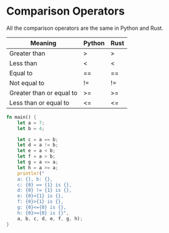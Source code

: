 # Comparison Operators

All the comparison operators are the same in Python and Rust.

| Meaning                  | Python | Rust |
| ------------------------ | ------ | ---- |
| Greater than             | >      | >    |
| Less than                | <      | <    |
| Equal to                 | ==     | ==   |
| Not equal to             | !=     | !=   |
| Greater than or equal to | >=     | >=   |
| Less than or equal to    | <=     | <=   |


```rust runnable
fn main() {
    let a = 7;
    let b = 4;

    let c = a == b; 
    let d = a != b; 
    let e = a < b; 
    let f = a > b; 
    let g = a <= a;
    let h = a >= a;
    println!("
    a: {}, b: {}, 
    c: {0} == {1} is {}, 
    d: {0} != {1} is {}, 
    e: {0}<{1} is {}, 
    f: {0}>{1} is {}, 
    g: {0}<={0} is {}, 
    h: {0}>={0} is {}", 
    a, b, c, d, e, f, g, h);
}
```